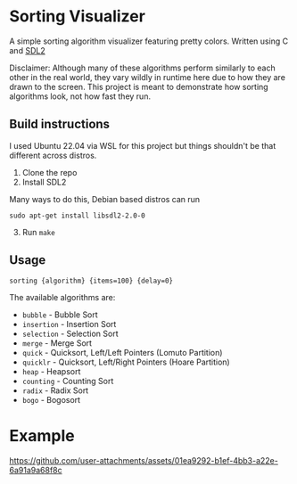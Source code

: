 # Sorting Visualizer
A simple sorting algorithm visualizer featuring pretty colors. Written using 
C and [SDL2](https://www.libsdl.org/)

Disclaimer: Although many of these algorithms perform similarly to each other in 
the real world, they vary wildly in runtime here due to how they are drawn to the
screen. This project is meant to demonstrate how sorting algorithms look, not how
fast they run.  

## Build instructions
I used Ubuntu 22.04 via WSL for this project but things shouldn't be that 
different across distros.

1. Clone the repo
2. Install SDL2

Many ways to do this, Debian based distros can run
```
sudo apt-get install libsdl2-2.0-0
```
3. Run `make`

## Usage
```
sorting {algorithm} {items=100} {delay=0}
```

The available algorithms are:

- `bubble` - Bubble Sort
- `insertion` - Insertion Sort
- `selection` - Selection Sort
- `merge` - Merge Sort
- `quick` - Quicksort, Left/Left Pointers (Lomuto Partition)
- `quicklr` - Quicksort, Left/Right Pointers (Hoare Partition)
- `heap` - Heapsort
- `counting` - Counting Sort
- `radix` - Radix Sort
- `bogo` - Bogosort

# Example
https://github.com/user-attachments/assets/01ea9292-b1ef-4bb3-a22e-6a91a9a68f8c

